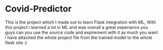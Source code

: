 # Covid-Predictor

This is the project which I made out to learn Flask integration with ML, With this project i learned a lot in ML and was overall a great experiance you guys can you use the source 
code and expirement with it as much you want i have attached the whole project file from the trained model to the whole flask site :)
